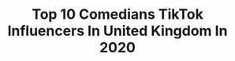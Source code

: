---
title: Top 10 Comedians TikTok Influencers In United Kingdom In 2020
description: >-
  Find top comedians TikTok influencers in United Kingdom in 2020. Most popular hashtags: #fyp #foryou #foryoupage #comedian.
platform: TikTok
hits: 95
text_top: Discover the most popular TikTok accounts on inBeat.
text_bottom: Our search engine aggregates 95 TikTok influencers like this in United Kingdom for you to pitch.
profiles:
  - username: "thebenlangleyshow"
    fullname: >-
      TheBenLangleyShow
    bio: >-
      BGT Misheard Lyric Comedian. CBeebies Treasure Champs Hippodrome Circus Comic
    location: "United Kingdom"
    followers: 16200
    engagement: 2376
    commentsToLikes: 0.026744
    id: ckdhnyucp0s940j23aovz3h8h
    verified: false
    hashtags: "#foryoupage, #misheardlyrics, #letslove, #foryou"
  - username: "sofie.hagen"
    fullname: >-
      Sofie Hagen
    bio: >-
      I’m a comedian, the accent is Danish and I’m verified because I know your mom.
    location: "United Kingdom"
    followers: 38800
    engagement: 1026
    commentsToLikes: 0.040579
    id: ck964h8ifyp3u0j787fr7h50j
    verified: true
    hashtags: "#duet, #oddlysatisfying, #asmr, #sharpei"
  - username: "castmeimjane"
    fullname: >-
      Cast Me I’m Jane Postlethwaite
    bio: >-
      🇬🇧 Comedian • Writer • Actor Road to 20k Comedy Characters, Sketches & Duets
    location: "United Kingdom"
    followers: 11900
    engagement: 1041
    commentsToLikes: 0.118298
    id: ckcptcflfo0dx0j236mrx9403
    verified: false
    hashtags: "#duet, #foryou, #gum, #fyp"
  - username: "olaffalafel"
    fullname: >-
      Olaf Falafel
    bio: >-
      Comedian, illustrator, CEO of idiot. Real name Derek Chickpeas.
    location: "United Kingdom"
    followers: 16000
    engagement: 1058
    commentsToLikes: 0.029440
    id: ck8qmy11vs74o0j78vclr0f8s
    verified: false
    hashtags: "#foryou, #fyp, #ukcomedy, #foryoupage"
  - username: "joverma1"
    fullname: >-
      jo verma
    bio: >-
      comedian,vlogger Laughter ke patake youtuber desi tadka live https://youtu.be/Y5
    location: "United Kingdom"
    followers: 2378
    engagement: 513
    commentsToLikes: 0.070429
    id: ckce5ybl4ka510j233spqbrd7
    verified: false
    hashtags: "#funnyhindidialogues, #comedyindia, #funnytiktokvideos, #funnyvideo"
  - username: "thekevindurham"
    fullname: >-
      TheKevinDurham
    bio: >-
      I'm a celebrity interviewer, comedian, writer, entrepreneur. kevindurham.com
    location: "United Kingdom"
    followers: 12000
    engagement: 543
    commentsToLikes: 0.049412
    id: ckb9gd59059og0j231krx1ue1
    verified: false
    hashtags: "#redcarpet, #celebrityinterview, #comedyuk, #foryou"
  - username: "salmanmalikcomedy"
    fullname: >-
      Salman Malik Comedyn
    bio: >-
      London based Standup Comedian 🙂✌🇵🇰🇬🇧🇧🇭 Follow INSTA: SalmanMalikComedian
    location: "United Kingdom"
    followers: 7363
    engagement: 504
    commentsToLikes: 0.077118
    id: ckb9ppx61l2ag0j23m1lggi57
    verified: false
    hashtags: "#stitch, #hindi, #urdu, #islamic"
  - username: "kelly_convey"
    fullname: >-
      Kelly Convey
    bio: >-
      Standup comedian BC (Before Corona) ... now my life is TikTok & Alcohol
    location: "United Kingdom"
    followers: 14200
    engagement: 786
    commentsToLikes: 0.056693
    id: ckcj71qn16gdk0j23joxryw1c
    verified: false
    hashtags: "#fyp, #funny, #dogs, #bulldog"
  - username: "larrydeancomedy"
    fullname: >-
      Larry Dean
    bio: >-
      Glaswegian🏴󠁧󠁢󠁳󠁣󠁴󠁿 Comedian/Goon🤡 Bender🏳️‍🌈 Check out my Insta/FB/YT
    location: "United Kingdom"
    followers: 95500
    engagement: 1256
    commentsToLikes: 0.006076
    id: ck960lgy7iv3j0j78v5fduvl9
    verified: false
    hashtags: "#standup, #funny, #scotland, #comedy"
  - username: "darrenwalshpuns"
    fullname: >-
      Darren Walsh Puns
    bio: >-
      Comedian. Probably older then you. Puns.
    location: "United Kingdom"
    followers: 35700
    engagement: 902
    commentsToLikes: 0.014856
    id: ck83z7yedyiga0j78ehpycuj5
    verified: false
    hashtags: "#edfringe, #covid19, #ukcomedy, #gags"
---